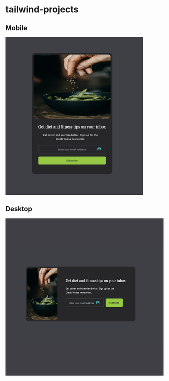 # tailwind-projects

## Mobile
<img src="/email-subscribe/images/ss-mobile.png" height="500" />

## Desktop
<img src="/email-subscribe/images/ss-desktop.png" height="500" />
